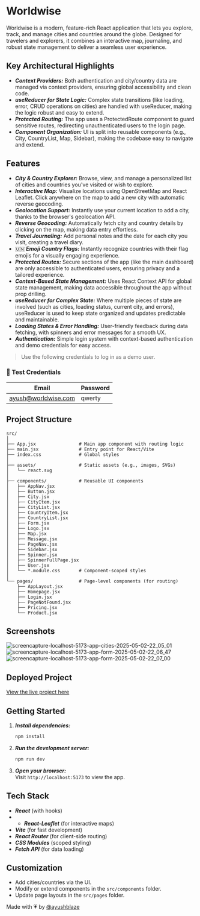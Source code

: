 # Worldwise

Worldwise is a modern, feature-rich React application that lets you explore, track, and manage cities and countries around the globe. Designed for travelers and explorers, it combines an interactive map, journaling, and robust state management to deliver a seamless user experience.

## Key Architectural Highlights
- ___Context Providers:___ Both authentication and city/country data are managed via context providers, ensuring global accessibility and clean code.
- ___useReducer for State Logic:___ Complex state transitions (like loading, error, CRUD operations on cities) are handled with useReducer, making the logic robust and easy to extend.
- ___Protected Routing:___ The app uses a ProtectedRoute component to guard sensitive routes, redirecting unauthenticated users to the login page.
- ___Component Organization:___ UI is split into reusable components (e.g., City, CountryList, Map, Sidebar), making the codebase easy to navigate and extend.

## Features

- ___City & Country Explorer:___ Browse, view, and manage a personalized list of cities and countries you've visited or wish to explore.
- ___Interactive Map:___ Visualize locations using OpenStreetMap and React Leaflet. Click anywhere on the map to add a new city with automatic reverse geocoding.
- ___Geolocation Support:___ Instantly use your current location to add a city, thanks to the browser's geolocation API.
- ___Reverse Geocoding:___ Automatically fetch city and country details by clicking on the map, making data entry effortless.
- ___Travel Journaling:___ Add personal notes and the date for each city you visit, creating a travel diary.
- 🇺🇳 ___Emoji Country Flags:___ Instantly recognize countries with their flag emojis for a visually engaging experience.
- ___Protected Routes:___ Secure sections of the app (like the main dashboard) are only accessible to authenticated users, ensuring privacy and a tailored experience.
- ___Context-Based State Management:___ Uses React Context API for global state management, making data accessible throughout the app without prop drilling.
- ___useReducer for Complex State:___ Where multiple pieces of state are involved (such as cities, loading status, current city, and errors), useReducer is used to keep state organized and updates predictable and maintainable.
- ___Loading States & Error Handling:___ User-friendly feedback during data fetching, with spinners and error messages for a smooth UX.
- ___Authentication:___ Simple login system with context-based authentication and demo credentials for easy access.

> Use the following credentials to log in as a demo user.
### 🧪 Test Credentials

| Email               | Password |
|---------------------|----------|
| ayush@worldwise.com | qwerty   |


## Project Structure

```
src/
│
├── App.jsx                # Main app component with routing logic
├── main.jsx               # Entry point for React/Vite
├── index.css              # Global styles
│
├── assets/                # Static assets (e.g., images, SVGs)
│   └── react.svg
│
├── components/            # Reusable UI components
│   ├── AppNav.jsx
│   ├── Button.jsx
│   ├── City.jsx
│   ├── CityItem.jsx
│   ├── CityList.jsx
│   ├── CountryItem.jsx
│   ├── CountryList.jsx
│   ├── Form.jsx
│   ├── Logo.jsx
│   ├── Map.jsx
│   ├── Message.jsx
│   ├── PageNav.jsx
│   ├── Sidebar.jsx
│   ├── Spinner.jsx
│   ├── SpinnerFullPage.jsx
│   ├── User.jsx
│   └── *.module.css       # Component-scoped styles
│
└── pages/                 # Page-level components (for routing)
    ├── AppLayout.jsx
    ├── Homepage.jsx
    ├── Login.jsx
    ├── PageNotFound.jsx
    ├── Pricing.jsx
    └── Product.jsx
```

## Screenshots

![screencapture-localhost-5173-app-cities-2025-05-02-22_05_01](https://github.com/user-attachments/assets/c4149a72-5d9c-41f9-a174-17870908d321)
![screencapture-localhost-5173-app-form-2025-05-02-22_06_47](https://github.com/user-attachments/assets/7b0a11a9-5e9d-4eb6-90ee-bcf80e19d85f)
![screencapture-localhost-5173-app-form-2025-05-02-22_07_00](https://github.com/user-attachments/assets/a2cf2eb2-e780-4d25-bcd0-f04ccf90a6d7)


## Deployed Project
[View the live project here](https://ayushblaze-worldwise.netlify.app/)

## Getting Started

1. ___Install dependencies:___
   ```bash
   npm install
   ```
2. ___Run the development server:___
   ```bash
   npm run dev
   ```
3. ___Open your browser:___  
   Visit `http://localhost:5173` to view the app.

## Tech Stack

- ___React___ (with hooks)
- - ___React-Leaflet___ (for interactive maps)
- ___Vite___ (for fast development)
- ___React Router___ (for client-side routing)
- ___CSS Modules___ (scoped styling)
- ___Fetch API___ (for data loading)

## Customization

- Add cities/countries via the UI.
- Modify or extend components in the `src/components` folder.
- Update page layouts in the `src/pages` folder.

Made with 💗 by [@ayushblaze](https://github.com/ayushblaze)
